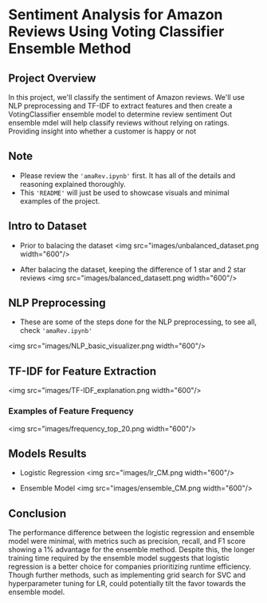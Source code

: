 # Sentiment Analysis for Amazon Reviews Using Voting Classifier Ensemble Method
## Project Overview
In this project, we'll classify the sentiment of Amazon reviews. We'll use NLP preprocessing and TF-IDF to extract features and then create a VotingClassifier ensemble model to determine review sentiment
Out ensemble mdel will help classify reviews without relying on ratings. Providing insight into whether a customer is happy or not

## Note
- Please review the `'amaRev.ipynb'` first. It has all of the details and reasoning explained thoroughly.
- This `'README'` will just be used to showcase visuals and minimal examples of the project.

## Intro to Dataset
- Prior to balacing the dataset
<img src="images/unbalanced_dataset.png width="600"/>

- After balacing the dataset, keeping the difference of 1 star and 2 star reviews
<img src="images/balanced_datasett.png width="600"/>

## NLP Preprocessing
- These are some of the steps done for the NLP preprocessing, to see all, check `'amaRev.ipynb'`

<img src="images/NLP_basic_visualizer.png width="600"/>

## TF-IDF for Feature Extraction
<img src="images/TF-IDF_explanation.png width="600"/>

### Examples of Feature Frequency
<img src="images/frequency_top_20.png width="600"/>

## Models Results
- Logistic Regression
<img src="images/lr_CM.png width="600"/>

- Ensemble Model
<img src="images/ensemble_CM.png width="600"/>

## Conclusion
The performance difference between the logistic regression and ensemble model were minimal, with metrics such as precision, recall, and F1 score showing a 1% advantage for the ensemble method. Despite this, the longer training time required by the ensemble model suggests that logistic regression is a better choice for companies prioritizing runtime efficiency. Though further methods, such as implementing grid search for SVC and hyperparameter tuning for LR, could potentially tilt the favor towards the ensemble model.
